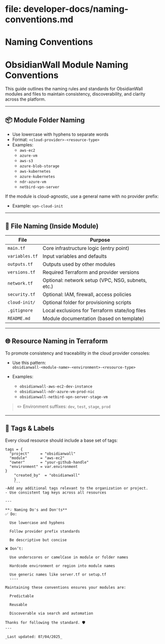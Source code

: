 
# file: developer-docs/naming-conventions.md
# Naming Conventions

# ObsidianWall Module Naming Conventions

This guide outlines the naming rules and standards for ObsidianWall modules and files to maintain consistency, discoverability, and clarity across the platform.

---

## 📦 Module Folder Naming

- Use lowercase with hyphens to separate words
- Format: `<cloud-provider>-<resource-type>`
- Examples:
  - `aws-ec2`
  - `azure-vm`
  - `aws-s3`
  - `azure-blob-storage`
  - `aws-kubernetes`
  - `azure-kubernetes`
  - `ndr-azure-vm`
  - `netbird-vpn-server`

If the module is cloud-agnostic, use a general name with no provider prefix:
- Example: `vpn-cloud-init`

---

## 📁 File Naming (Inside Module)

| File               | Purpose                                             |
|--------------------|-----------------------------------------------------|
| `main.tf`          | Core infrastructure logic (entry point)            |
| `variables.tf`     | Input variables and defaults                        |
| `outputs.tf`       | Outputs used by other modules                       |
| `versions.tf`      | Required Terraform and provider versions           |
| `network.tf`       | Optional: network setup (VPC, NSG, subnets, etc.)  |
| `security.tf`      | Optional: IAM, firewall, access policies            |
| `cloud-init/`      | Optional folder for provisioning scripts            |
| `.gitignore`       | Local exclusions for Terraform state/log files     |
| `README.md`        | Module documentation (based on template)           |

---

## 🌐 Resource Naming in Terraform

To promote consistency and traceability in the cloud provider consoles:

- Use this pattern:  
  `obsidianwall-<module-name>-<environment>-<resource-type>`

- Examples:
  - `obsidianwall-aws-ec2-dev-instance`
  - `obsidianwall-ndr-azure-vm-prod-nic`
  - `obsidianwall-netbird-vpn-server-stage-vm`

> ✏️ Environment suffixes: `dev`, `test`, `stage`, `prod`

---

## 🤖 Tags & Labels

Every cloud resource should include a base set of tags:

```hcl
tags = {
  "project"     = "obsidianwall"
  "module"      = "aws-ec2"
  "owner"       = "your-github-handle"
  "environment" = var.environment
}
    "created_by"  = "obsidianwall"
    }
    ```
-Add any additional tags relevant to the organization or project.   
- Use consistent tag keys across all resources 

---

**💡 Naming Do's and Don'ts**
✅ Do:

  Use lowercase and hyphens

  Follow provider prefix standards

  Be descriptive but concise

❌ Don’t:

  Use underscores or camelCase in module or folder names

  Hardcode environment or region into module names

  Use generic names like server.tf or setup.tf
  ----

Maintaining these conventions ensures your modules are:

  Predictable

  Reusable

  Discoverable via search and automation

Thanks for following the standard. 🛡️
---

_Last updated: 07/04/2025_